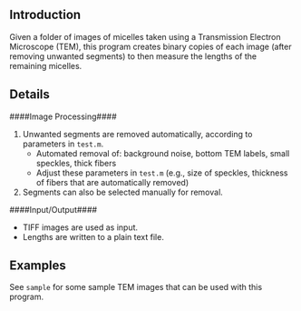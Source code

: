 Introduction
----------------
Given a folder of images of micelles taken using a Transmission Electron Microscope (TEM), this program creates binary copies of each image (after removing unwanted segments) to then measure the lengths of the remaining micelles. 


Details
------------

####Image Processing####
1. Unwanted segments are removed automatically, according to parameters in `test.m`.
    - Automated removal of: background noise, bottom TEM labels, small speckles, thick fibers
    - Adjust these parameters in `test.m` (e.g., size of speckles, thickness of fibers that are automatically removed)
2. Segments can also be selected manually for removal.
         
####Input/Output####
- TIFF images are used as input.
- Lengths are written to a plain text file.


Examples
--------------
See `sample` for some sample TEM images that can be used with this program.